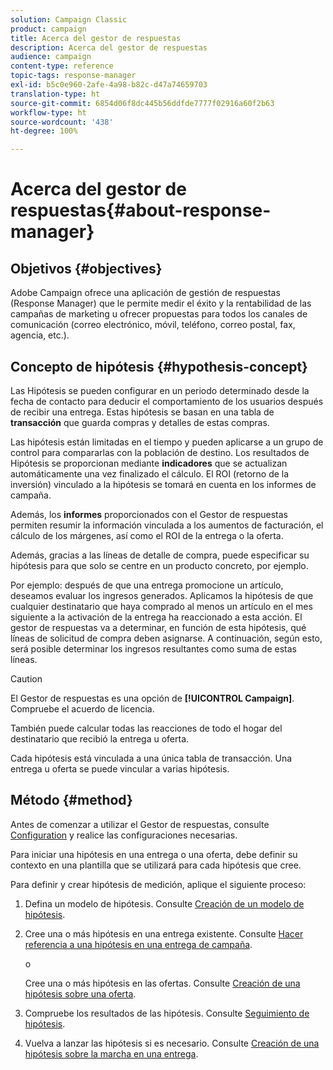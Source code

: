 ```yaml
---
solution: Campaign Classic
product: campaign
title: Acerca del gestor de respuestas
description: Acerca del gestor de respuestas
audience: campaign
content-type: reference
topic-tags: response-manager
exl-id: b5c0e960-2afe-4a98-b82c-d47a74659703
translation-type: ht
source-git-commit: 6854d06f8dc445b56ddfde7777f02916a60f2b63
workflow-type: ht
source-wordcount: '438'
ht-degree: 100%

---
```


# Acerca del gestor de respuestas{#about-response-manager}

## Objetivos {#objectives}

Adobe Campaign ofrece una aplicación de gestión de respuestas (Response Manager) que le permite medir el éxito y la rentabilidad de las campañas de marketing u ofrecer propuestas para todos los canales de comunicación (correo electrónico, móvil, teléfono, correo postal, fax, agencia, etc.).

## Concepto de hipótesis {#hypothesis-concept}

Las Hipótesis se pueden configurar en un periodo determinado desde la fecha de contacto para deducir el comportamiento de los usuarios después de recibir una entrega. Estas hipótesis se basan en una tabla de **transacción** que guarda compras y detalles de estas compras.

Las hipótesis están limitadas en el tiempo y pueden aplicarse a un grupo de control para compararlas con la población de destino. Los resultados de Hipótesis se proporcionan mediante **indicadores** que se actualizan automáticamente una vez finalizado el cálculo. El ROI (retorno de la inversión) vinculado a la hipótesis se tomará en cuenta en los informes de campaña.

Además, los **informes** proporcionados con el Gestor de respuestas permiten resumir la información vinculada a los aumentos de facturación, el cálculo de los márgenes, así como el ROI de la entrega o la oferta.

Además, gracias a las líneas de detalle de compra, puede especificar su hipótesis para que solo se centre en un producto concreto, por ejemplo.

Por ejemplo: después de que una entrega promocione un artículo, deseamos evaluar los ingresos generados. Aplicamos la hipótesis de que cualquier destinatario que haya comprado al menos un artículo en el mes siguiente a la activación de la entrega ha reaccionado a esta acción. El gestor de respuestas va a determinar, en función de esta hipótesis, qué líneas de solicitud de compra deben asignarse. A continuación, según esto, será posible determinar los ingresos resultantes como suma de estas líneas.

>[!CAUTION]
>
>El Gestor de respuestas es una opción de **[!UICONTROL Campaign]**. Compruebe el acuerdo de licencia.

También puede calcular todas las reacciones de todo el hogar del destinatario que recibió la entrega u oferta.

Cada hipótesis está vinculada a una única tabla de transacción. Una entrega u oferta se puede vincular a varias hipótesis.

## Método {#method}

Antes de comenzar a utilizar el Gestor de respuestas, consulte [Configuration](../../campaign/using/configuration.md) y realice las configuraciones necesarias.

Para iniciar una hipótesis en una entrega o una oferta, debe definir su contexto en una plantilla que se utilizará para cada hipótesis que cree.

Para definir y crear hipótesis de medición, aplique el siguiente proceso:

1. Defina un modelo de hipótesis. Consulte [Creación de un modelo de hipótesis](../../campaign/using/hypothesis-templates.md#creating-a-hypothesis-model).
1. Cree una o más hipótesis en una entrega existente. Consulte [Hacer referencia a una hipótesis en una entrega de campaña](../../campaign/using/creating-hypotheses.md#referencing-a-hypothesis-in-a-campaign-delivery).

   o

   Cree una o más hipótesis en las ofertas. Consulte [Creación de una hipótesis sobre una oferta](../../campaign/using/creating-hypotheses.md#creating-a-hypothesis-on-an-offer).

1. Compruebe los resultados de las hipótesis. Consulte [Seguimiento de hipótesis](../../campaign/using/hypothesis-tracking.md).
1. Vuelva a lanzar las hipótesis si es necesario. Consulte [Creación de una hipótesis sobre la marcha en una entrega](../../campaign/using/creating-hypotheses.md#creating-a-hypothesis-on-the-fly-on-a-delivery).
